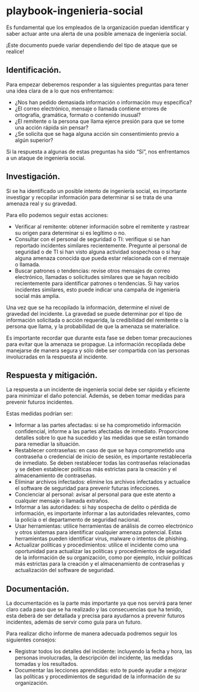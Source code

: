 # playbook-ingenieria-social

Es fundamental que los empleados de la organización puedan identificar y saber actuar ante una alerta de una posible amenaza de ingeniería social.

¡Este documento puede variar dependiendo del tipo de ataque que se realice!

## Identificación.

Para empezar deberemos responder a las siguientes preguntas para tener una idea clara de a lo que nos enfrentamos:

- ¿Nos han pedido demasiada información o información muy específica?
- ¿El correo electrónico, mensaje o llamada contiene errores de ortografía, gramática, formato o contenido inusual?
- ¿El remitente o la persona que llama ejerce presión para que se tome una acción rápida sin pensar?
- ¿Se solicita que se haga alguna acción sin consentimiento previo a algún superior?

Si la respuesta a algunas de estas preguntas ha sido “Sí”, nos enfrentamos a un ataque de ingeniería social.

## Investigación.

Si se ha identificado un posible intento de ingeniería social, es importante investigar y recopilar información para determinar si se trata de una amenaza real y su gravedad.

Para ello podemos seguir estas acciones:

- Verificar al remitente: obtener información sobre el remitente y rastrear su origen para determinar si es legítimo o no.
- Consultar con el personal de seguridad o TI: verifique si se han reportado incidentes similares recientemente. Pregunte al personal de seguridad o de TI si han visto alguna actividad sospechosa o si hay alguna amenaza conocida que pueda estar relacionada con el mensaje o llamada.
- Buscar patrones o tendencias: revise otros mensajes de correo electrónico, llamadas o solicitudes similares que se hayan recibido recientemente para identificar patrones o tendencias. Si hay varios incidentes similares, esto puede indicar una campaña de ingeniería social más amplia.

Una vez que se ha recopilado la información, determine el nivel de gravedad del incidente. La gravedad se puede determinar por el tipo de información solicitada o acción requerida, la credibilidad del remitente o la persona que llama, y la probabilidad de que la amenaza se materialice.

Es importante recordar que durante esta fase se deben tomar precauciones para evitar que la amenaza se propague. La información recopilada debe manejarse de manera segura y sólo debe ser compartida con las personas involucradas en la respuesta al incidente.

## Respuesta y mitigación.

La respuesta a un incidente de ingeniería social debe ser rápida y eficiente para minimizar el daño potencial. Además, se deben tomar medidas para prevenir futuros incidentes.

Estas medidas podrían ser:

- Informar a las partes afectadas: si se ha comprometido información confidencial, informe a las partes afectadas de inmediato. Proporcione detalles sobre lo que ha sucedido y las medidas que se están tomando para remediar la situación.
- Restablecer contraseñas: en caso de que se haya comprometido una contraseña o credencial de inicio de sesión, es importante restablecerla de inmediato. Se deben restablecer todas las contraseñas relacionadas y se deben establecer políticas más estrictas para la creación y el almacenamiento de contraseñas.
- Eliminar archivos infectados: elimine los archivos infectados y actualice el software de seguridad para prevenir futuras infecciones.
- Concienciar al personal: avisar al personal para que este atento a cualquier mensaje o llamada extraños.
- Informar a las autoridades: si hay sospecha de delito o pérdida de información, es importante informar a las autoridades relevantes, como la policía o el departamento de seguridad nacional.
- Usar herramientas: utilice herramientas de análisis de correo electrónico y otros sistemas para identificar cualquier amenaza potencial. Estas herramientas pueden identificar virus, malware o intentos de phishing.
- Actualizar políticas y procedimientos: utilice el incidente como una oportunidad para actualizar las políticas y procedimientos de seguridad de la información de su organización, como por ejemplo, incluir políticas más estrictas para la creación y el almacenamiento de contraseñas y actualización del software de seguridad.

## Documentación.

La documentación es la parte más importante ya que nos servirá para tener claro cada paso que se ha realizado y las consecuencias que ha tenido, esta deberá de ser detallada y precisa para ayudarnos a prevenir futuros incidentes, además de servir como guía para un futuro.

Para realizar dicho informe de manera adecuada podremos seguir los siguientes consejos:

- Registrar todos los detalles del incidente: incluyendo la fecha y hora, las personas involucradas, la descripción del incidente, las medidas tomadas y los resultados.
- Documentar las lecciones aprendidas: esto te puede ayudar a mejorar las políticas y procedimientos de seguridad de la información de su organización.